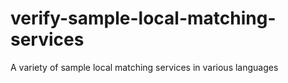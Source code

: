 # verify-sample-local-matching-services
A variety of sample local matching services in various languages
